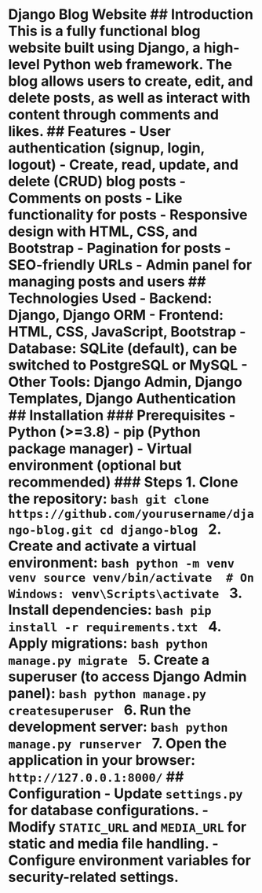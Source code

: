 # Django Blog Website ## Introduction This is a fully functional blog website built using Django, a high-level Python web framework. The blog allows users to create, edit, and delete posts, as well as interact with content through comments and likes. ## Features - User authentication (signup, login, logout) - Create, read, update, and delete (CRUD) blog posts - Comments on posts - Like functionality for posts - Responsive design with HTML, CSS, and Bootstrap - Pagination for posts - SEO-friendly URLs - Admin panel for managing posts and users ## Technologies Used - **Backend**: Django, Django ORM - **Frontend**: HTML, CSS, JavaScript, Bootstrap - **Database**: SQLite (default), can be switched to PostgreSQL or MySQL - **Other Tools**: Django Admin, Django Templates, Django Authentication ## Installation ### Prerequisites - Python (>=3.8) - pip (Python package manager) - Virtual environment (optional but recommended) ### Steps 1. Clone the repository: ```bash git clone https://github.com/yourusername/django-blog.git cd django-blog ``` 2. Create and activate a virtual environment: ```bash python -m venv venv source venv/bin/activate  # On Windows: venv\Scripts\activate ``` 3. Install dependencies: ```bash pip install -r requirements.txt ``` 4. Apply migrations: ```bash python manage.py migrate ``` 5. Create a superuser (to access Django Admin panel): ```bash python manage.py createsuperuser ``` 6. Run the development server: ```bash python manage.py runserver ``` 7. Open the application in your browser: ``` http://127.0.0.1:8000/ ``` ## Configuration - Update `settings.py` for database configurations. - Modify `STATIC_URL` and `MEDIA_URL` for static and media file handling. - Configure environment variables for security-related settings.
